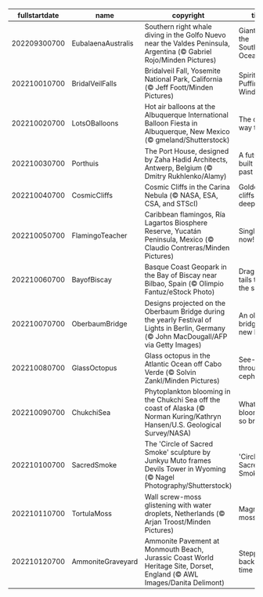 |fullstartdate|name|copyright|title|image|
|--|--|--|--|--|
202209300700|EubalaenaAustralis|Southern right whale diving in the Golfo Nuevo near the Valdes Peninsula, Argentina (© Gabriel Rojo/Minden Pictures)|Giants of the Southern Ocean|![](/en-US/2022/10/202209300700EubalaenaAustralis.jpg)|
202210010700|BridalVeilFalls|Bridalveil Fall, Yosemite National Park, California (© Jeff Foott/Minden Pictures)|Spirit of the Puffing Wind|![](/en-US/2022/10/202210010700BridalVeilFalls.jpg)|
202210020700|LotsOBalloons|Hot air balloons at the Albuquerque International Balloon Fiesta in Albuquerque, New Mexico (© gmeland/Shutterstock)|The oldest way to fly|![](/en-US/2022/10/202210020700LotsOBalloons.jpg)|
202210030700|Porthuis|The Port House, designed by Zaha Hadid Architects, Antwerp, Belgium (© Dmitry Rukhlenko/Alamy)|A future built on the past|![](/en-US/2022/10/202210030700Porthuis.jpg)|
202210040700|CosmicCliffs|Cosmic Cliffs in the Carina Nebula (© NASA, ESA, CSA, and STScI)|Golden cliffs of deep space|![](/en-US/2022/10/202210040700CosmicCliffs.jpg)|
202210050700|FlamingoTeacher|Caribbean flamingos, Ría Lagartos Biosphere Reserve, Yucatán Peninsula, Mexico (© Claudio Contreras/Minden Pictures)|Single file, now!|![](/en-US/2022/10/202210050700FlamingoTeacher.jpg)|
202210060700|BayofBiscay|Basque Coast Geopark in the Bay of Biscay near Bilbao, Spain (© Olimpio Fantuz/eStock Photo)|Dragon tails trail to the sea|![](/en-US/2022/10/202210060700BayofBiscay.jpg)|
202210070700|OberbaumBridge|Designs projected on the Oberbaum Bridge during the yearly Festival of Lights in Berlin, Germany (© John MacDougall/AFP via Getty Images)|An old bridge in a new light|![](/en-US/2022/10/202210070700OberbaumBridge.jpg)|
202210080700|GlassOctopus|Glass octopus in the Atlantic Ocean off Cabo Verde (© Solvin Zankl/Minden Pictures)|See-through cephalopod|![](/en-US/2022/10/202210080700GlassOctopus.jpg)|
202210090700|ChukchiSea|Phytoplankton blooming in the Chukchi Sea off the coast of Alaska (© Norman Kuring/Kathryn Hansen/U.S. Geological Survey/NASA)|What's blooming so brightly?|![](/en-US/2022/10/202210090700ChukchiSea.jpg)|
202210100700|SacredSmoke|The 'Circle of Sacred Smoke' sculpture by Junkyu Muto frames Devils Tower in Wyoming (© Nagel Photography/Shutterstock)|'Circle of Sacred Smoke'|![](/en-US/2022/10/202210100700SacredSmoke.jpg)|
202210110700|TortulaMoss|Wall screw-moss glistening with water droplets, Netherlands (© Arjan Troost/Minden Pictures)|Magnified moss|![](/en-US/2022/10/202210110700TortulaMoss.jpg)|
202210120700|AmmoniteGraveyard|Ammonite Pavement at Monmouth Beach, Jurassic Coast World Heritage Site, Dorset, England (© AWL Images/Danita Delimont)|Stepping back in time|![](/en-US/2022/10/202210120700AmmoniteGraveyard.jpg)|
